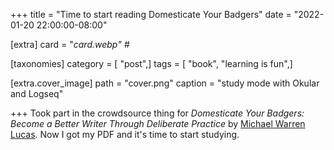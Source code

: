 +++
title = "Time to start reading Domesticate Your Badgers"
date = "2022-01-20 22:00:00-08:00"

[extra]
card = "_card.webp" #_

[taxonomies]
category = [ "post",]
tags = [ "book", "learning is fun",]

[extra.cover_image]
path = "cover.png"
caption = "study mode with Okular and Logseq"

+++
Took part in the crowdsource thing for *Domesticate Your Badgers: Become a
Better Writer Through Deliberate Practice* by [Michael Warren Lucas][].
Now I got my PDF and it's time to start studying.

[Michael Warren Lucas]: https://mwl.io
